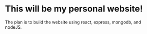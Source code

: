 # This will be my personal website!
The plan is to build the website using react, express, mongodb, and nodeJS.
